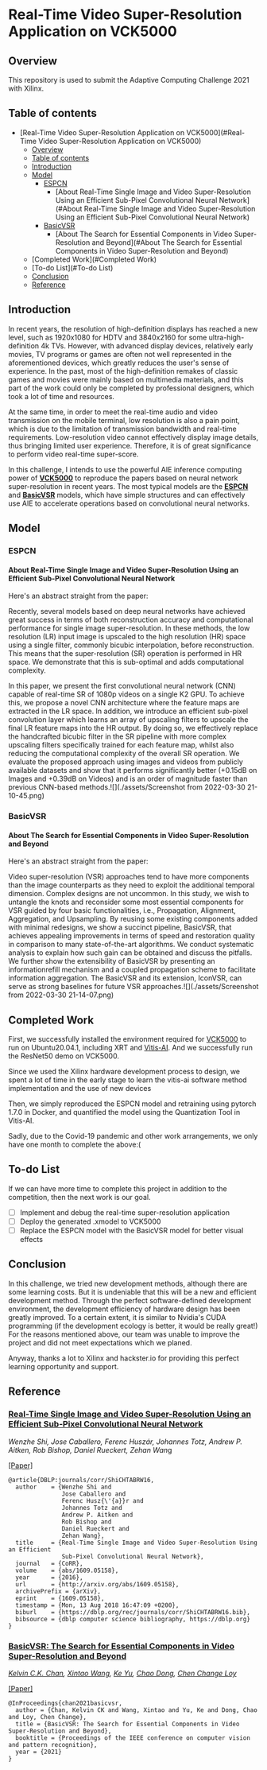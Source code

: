 # Real-Time Video Super-Resolution Application on VCK5000

## Overview

This repository is used to submit the Adaptive Computing Challenge 2021 with Xilinx.

## Table of contents

- [Real-Time Video Super-Resolution Application on VCK5000](#Real-Time Video Super-Resolution Application on VCK5000)
    - [Overview](#overview)
    - [Table of contents](#table-of-contents)
    - [Introduction](#Introduction)
    - [Model](#Model)
        - [ESPCN](#ESPCN)
            - [About Real-Time Single Image and Video Super-Resolution Using an Efficient Sub-Pixel Convolutional Neural Network](#About Real-Time Single Image and Video Super-Resolution Using an Efficient Sub-Pixel Convolutional Neural Network)
        - [BasicVSR](#BasicVSR)
            - [About The Search for Essential Components in Video Super-Resolution and Beyond](#About The Search for Essential Components in Video Super-Resolution and Beyond)
    - [Completed Work](#Completed Work)
    - [To-do List](#To-do List)
    - [Conclusion](#Conclusion)
    - [Reference](#Reference)

## Introduction

In recent years, the resolution of high-definition displays has reached a new level, such as 1920x1080 for HDTV and 3840x2160 for some ultra-high-definition 4k TVs. However, with advanced display devices, relatively early movies, TV programs or games are often not well represented in the aforementioned devices, which greatly reduces the user's sense of experience. In the past, most of the high-definition remakes of classic games and movies were mainly based on multimedia materials, and this part of the work could only be completed by professional designers, which took a lot of time and resources.

At the same time, in order to meet the real-time audio and video transmission on the mobile terminal, low resolution is also a pain point, which is due to the limitation of transmission bandwidth and real-time requirements. Low-resolution video cannot effectively display image details, thus bringing limited user experience. Therefore, it is of great significance to perform video real-time super-score.

In this challenge, I intends to use the powerful AIE inference computing power of **[VCK5000](https://www.xilinx.com/products/boards-and-kits/vck5000.html)** to reproduce the papers based on neural network super-resolution in recent years. The most typical models are the **[ESPCN](#ESPCN)** and **[BasicVSR](#BasicVSR)** models, which have simple structures and can effectively use AIE to accelerate operations based on convolutional neural networks.

## Model

### ESPCN

#### About Real-Time Single Image and Video Super-Resolution Using an Efficient Sub-Pixel Convolutional Neural Network

Here's an abstract straight from the paper:

Recently, several models based on deep neural networks have achieved great success in terms of both reconstruction accuracy and computational performance for single image super-resolution. In these methods, the low resolution (LR) input image is upscaled to the high resolution (HR) space using a single filter, commonly bicubic interpolation, before reconstruction. This means that the super-resolution (SR) operation is performed in HR space. We demonstrate that this is sub-optimal and adds computational complexity. 

In this paper, we present the first convolutional neural network (CNN) capable of real-time SR of 1080p videos on a single K2 GPU. To achieve this, we propose a novel CNN architecture where the feature maps are extracted in the LR space. In addition, we introduce an efficient sub-pixel convolution layer which learns an array of upscaling filters to upscale the final LR feature maps into the HR output. By doing so, we effectively replace the handcrafted bicubic filter in the SR pipeline with more complex upscaling filters specifically trained for each feature map, whilst also reducing the computational complexity of the overall SR operation. We evaluate the proposed approach using images and videos from publicly available datasets and show that it performs significantly better (+0.15dB on Images and +0.39dB on Videos) and is an order of magnitude faster than previous CNN-based
methods.![](./assets/Screenshot from 2022-03-30 21-10-45.png)

### BasicVSR

#### About The Search for Essential Components in Video Super-Resolution and Beyond

Here's an abstract straight from the paper:

Video super-resolution (VSR) approaches tend to have more components than the image counterparts as they need to exploit the additional temporal dimension. Complex designs are not uncommon. In this study, we wish to untangle the knots and reconsider some most essential components for VSR guided by four basic functionalities, i.e., Propagation, Alignment, Aggregation, and Upsampling. By reusing some existing components added with minimal redesigns, we show a succinct pipeline, BasicVSR, that achieves appealing improvements in terms of speed and restoration quality in comparison to many state-of-the-art algorithms. We conduct systematic analysis to explain how such gain can be obtained and discuss the pitfalls. We further show the extensibility of BasicVSR by presenting an informationrefill mechanism and a coupled propagation scheme to facilitate information aggregation. The BasicVSR and its extension, IconVSR, can serve as strong baselines for future VSR approaches.![](./assets/Screenshot from 2022-03-30 21-14-07.png)



## Completed Work

First, we successfully installed the environment required for [VCK5000](https://www.xilinx.com/products/boards-and-kits/vck5000.html) to run on Ubuntu20.04.1, including XRT and [Vitis-AI](https://github.com/Xilinx/Vitis-AI). And we successfully run the ResNet50 demo on VCK5000.

Since we used the Xilinx hardware development process to design, we spent a lot of time in the early stage to learn the vitis-ai software method implementation and the use of new devices

Then, we simply reproduced the ESPCN model and retraining using pytorch 1.7.0 in Docker, and quantified the model using the Quantization Tool in Vitis-AI. 

Sadly, due to the Covid-19 pandemic and other work arrangements, we only have one month to complete the above:(

## To-do List

If we can have more time to complete this project in addition to the competition, then the next work is our goal.

- [ ] Implement and debug the real-time super-resolution application
- [ ] Deploy the generated .xmodel to VCK5000
- [ ] Replace the ESPCN model with the BasicVSR model for better visual effects

## Conclusion

In this challenge, we tried new development methods, although there are some learning costs. But it is undeniable that this will be a new and efficient development method. Through the perfect software-defined development environment, the development efficiency of hardware design has been greatly improved. To a certain extent, it is similar to Nvidia's CUDA programming (if the development ecology is better, it would be really great!) For the reasons mentioned above, our team was unable to improve the project and did not meet expectations which we planed. 

Anyway, thanks a lot to Xilinx and hackster.io for providing this perfect learning opportunity and support.

## Reference

### [Real-Time Single Image and Video Super-Resolution Using an Efficient Sub-Pixel Convolutional Neural Network](https://arxiv.org/abs/1609.05158v2)

*Wenzhe Shi, Jose Caballero, Ferenc Huszár, Johannes Totz, Andrew P. Aitken, Rob Bishop, Daniel Rueckert, Zehan Wan*g <br>

[[Paper]](https://arxiv.org/pdf/1609.05158)

```
@article{DBLP:journals/corr/ShiCHTABRW16,
  author    = {Wenzhe Shi and
               Jose Caballero and
               Ferenc Husz{\'{a}}r and
               Johannes Totz and
               Andrew P. Aitken and
               Rob Bishop and
               Daniel Rueckert and
               Zehan Wang},
  title     = {Real-Time Single Image and Video Super-Resolution Using an Efficient
               Sub-Pixel Convolutional Neural Network},
  journal   = {CoRR},
  volume    = {abs/1609.05158},
  year      = {2016},
  url       = {http://arxiv.org/abs/1609.05158},
  archivePrefix = {arXiv},
  eprint    = {1609.05158},
  timestamp = {Mon, 13 Aug 2018 16:47:09 +0200},
  biburl    = {https://dblp.org/rec/journals/corr/ShiCHTABRW16.bib},
  bibsource = {dblp computer science bibliography, https://dblp.org}
}
```

### [BasicVSR: The Search for Essential Components in Video Super-Resolution and Beyond](https://arxiv.org/pdf/2012.02181)

*[Kelvin C.K. Chan](https://ckkelvinchan.github.io/), [Xintao Wang](https://xinntao.github.io/), [Ke Yu](https://yuke93.github.io/), [Chao Dong](https://scholar.google.com.hk/citations?user=OSDCB0UAAAAJ&hl=zh-CN), [Chen Change Loy](http://personal.ie.cuhk.edu.hk/~ccloy/)* 

[[Paper]](https://arxiv.org/pdf/2012.02181)

```
@InProceedings{chan2021basicvsr,
  author = {Chan, Kelvin CK and Wang, Xintao and Yu, Ke and Dong, Chao and Loy, Chen Change},
  title = {BasicVSR: The Search for Essential Components in Video Super-Resolution and Beyond},
  booktitle = {Proceedings of the IEEE conference on computer vision and pattern recognition},
  year = {2021}
}
```

